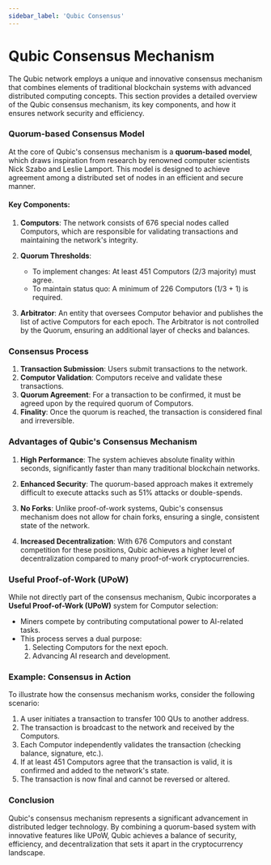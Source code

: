 ```yaml
---
sidebar_label: 'Qubic Consensus'
---
```


# Qubic Consensus Mechanism

The Qubic network employs a unique and innovative consensus mechanism that combines elements of traditional blockchain systems with advanced distributed computing concepts. This section provides a detailed overview of the Qubic consensus mechanism, its key components, and how it ensures network security and efficiency.

### Quorum-based Consensus Model

At the core of Qubic's consensus mechanism is a **quorum-based model**, which draws inspiration from research by renowned computer scientists Nick Szabo and Leslie Lamport. This model is designed to achieve agreement among a distributed set of nodes in an efficient and secure manner.

#### Key Components:

1. **Computors**: The network consists of 676 special nodes called Computors, which are responsible for validating transactions and maintaining the network's integrity.

2. **Quorum Thresholds**:
   - To implement changes: At least 451 Computors (2/3 majority) must agree.
   - To maintain status quo: A minimum of 226 Computors (1/3 + 1) is required.

3. **Arbitrator**: An entity that oversees Computor behavior and publishes the list of active Computors for each epoch. The Arbitrator is not controlled by the Quorum, ensuring an additional layer of checks and balances.

### Consensus Process

1. **Transaction Submission**: Users submit transactions to the network.
2. **Computor Validation**: Computors receive and validate these transactions.
3. **Quorum Agreement**: For a transaction to be confirmed, it must be agreed upon by the required quorum of Computors.
4. **Finality**: Once the quorum is reached, the transaction is considered final and irreversible.

### Advantages of Qubic's Consensus Mechanism

1. **High Performance**: The system achieves absolute finality within seconds, significantly faster than many traditional blockchain networks.

2. **Enhanced Security**: The quorum-based approach makes it extremely difficult to execute attacks such as 51% attacks or double-spends.

3. **No Forks**: Unlike proof-of-work systems, Qubic's consensus mechanism does not allow for chain forks, ensuring a single, consistent state of the network.

4. **Increased Decentralization**: With 676 Computors and constant competition for these positions, Qubic achieves a higher level of decentralization compared to many proof-of-work cryptocurrencies.

### Useful Proof-of-Work (UPoW)

While not directly part of the consensus mechanism, Qubic incorporates a **Useful Proof-of-Work (UPoW)** system for Computor selection:

- Miners compete by contributing computational power to AI-related tasks.
- This process serves a dual purpose:
  1. Selecting Computors for the next epoch.
  2. Advancing AI research and development.

### Example: Consensus in Action

To illustrate how the consensus mechanism works, consider the following scenario:

1. A user initiates a transaction to transfer 100 QUs to another address.
2. The transaction is broadcast to the network and received by the Computors.
3. Each Computor independently validates the transaction (checking balance, signature, etc.).
4. If at least 451 Computors agree that the transaction is valid, it is confirmed and added to the network's state.
5. The transaction is now final and cannot be reversed or altered.

### Conclusion

Qubic's consensus mechanism represents a significant advancement in distributed ledger technology. By combining a quorum-based system with innovative features like UPoW, Qubic achieves a balance of security, efficiency, and decentralization that sets it apart in the cryptocurrency landscape.
